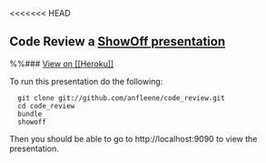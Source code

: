 <<<<<<< HEAD
## Code Review a [ShowOff presentation](http://github.com/schacon/showoff) ##
%%### [View on [[Heroku]]](http://zessentials.herokuapp.com/)

To run this presentation do the following:

```
  git clone git://github.com/anfleene/code_review.git
  cd code_review
  bundle
  showoff
```

Then you should be able to go to http://localhost:9090 to view the
presentation.
